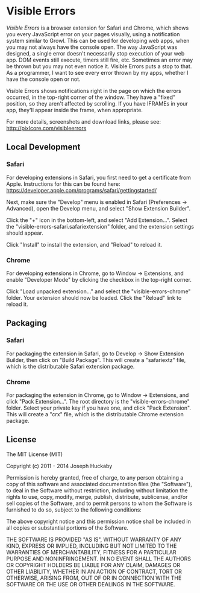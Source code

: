 # Visible Errors

*Visible Errors* is a browser extension for Safari and Chrome, which shows you every JavaScript error on your pages visually, using a notification system similar to Growl.  This can be used for developing web apps, when you may not always have the console open.  The way JavaScript was designed, a single error doesn't necessarily stop execution of your web app.  DOM events still execute, timers still fire, etc.  Sometimes an error may be thrown but you may not even notice it.  Visible Errors puts a stop to that.  As a programmer, I want to see every error thrown by my apps, whether I have the console open or not.

Visible Errors shows notifications right in the page on which the errors occurred, in the top-right corner of the window.  They have a "fixed" position, so they aren't affected by scrolling.  If you have IFRAMEs in your app, they'll appear inside the frame, when appropriate.

For more details, screenshots and download links, please see: http://pixlcore.com/visibleerrors

## Local Development

### Safari

For developing extensions in Safari, you first need to get a certificate from Apple.  Instructions for this can be found here: https://developer.apple.com/programs/safari/gettingstarted/

Next, make sure the "Develop" menu is enabled in Safari (Preferences → Advanced), open the Develop menu, and select "Show Extension Builder".

Click the "+" icon in the bottom-left, and select "Add Extension...".  Select the "visible-errors-safari.safariextension" folder, and the extension settings should appear.

Click "Install" to install the extension, and "Reload" to reload it.

### Chrome

For developing extensions in Chrome, go to Window → Extensions, and enable "Developer Mode" by clicking the checkbox in the top-right corner.

Click "Load unpacked extension..." and select the "visible-errors-chrome" folder.  Your extension should now be loaded.  Click the "Reload" link to reload it.

## Packaging

### Safari

For packaging the extension in Safari, go to Develop → Show Extension Builder, then click on "Build Package".  This will create a "safariextz" file, which is the distributable Safari extension package.

### Chrome

For packaging the extension in Chrome, go to Window → Extensions, and click "Pack Extension...".  The root directory is the "visible-errors-chrome" folder.  Select your private key if you have one, and click "Pack Extension".  This will create a "crx" file, which is the distributable Chrome extension package.

## License

The MIT License (MIT)

Copyright (c) 2011 - 2014 Joseph Huckaby

Permission is hereby granted, free of charge, to any person obtaining a copy of this software and associated documentation files (the "Software"), to deal in the Software without restriction, including without limitation the rights to use, copy, modify, merge, publish, distribute, sublicense, and/or sell copies of the Software, and to permit persons to whom the Software is furnished to do so, subject to the following conditions:

The above copyright notice and this permission notice shall be included in all copies or substantial portions of the Software.

THE SOFTWARE IS PROVIDED "AS IS", WITHOUT WARRANTY OF ANY KIND, EXPRESS OR IMPLIED, INCLUDING BUT NOT LIMITED TO THE WARRANTIES OF MERCHANTABILITY, FITNESS FOR A PARTICULAR PURPOSE AND NONINFRINGEMENT. IN NO EVENT SHALL THE AUTHORS OR COPYRIGHT HOLDERS BE LIABLE FOR ANY CLAIM, DAMAGES OR OTHER LIABILITY, WHETHER IN AN ACTION OF CONTRACT, TORT OR OTHERWISE, ARISING FROM, OUT OF OR IN CONNECTION WITH THE SOFTWARE OR THE USE OR OTHER DEALINGS IN THE SOFTWARE.
